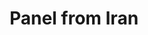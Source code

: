 ---
pid: obj6
artist: Unknown
location: Iran
title: Panel from Iran
_date: 1600 - 1625
object_type: panel
current_location: The Museum of Islamic Art, Qatar
wiki_link: https://commons.wikimedia.org/wiki/File:Unknown,_Iran_-_Panel_from_Iran_-_Google_Art_Project.jpg
permalink: "/wax-collection/obj6/"
layout: iiif-image-page
order: '05'
---